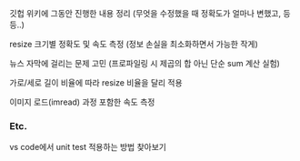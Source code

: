 깃헙 위키에 그동안 진행한 내용 정리 (무엇을 수정했을 때 정확도가 얼마나 변했고, 등등..)

resize 크기별 정확도 및 속도 측정 (정보 손실을 최소화하면서 가능한 작게)

뉴스 자막에 걸리는 문제 고민 (프로파일링 시 제곱의 합 아닌 단순 sum 계산 실험)

가로/세로 길이 비율에 따라 resize 비율을 달리 적용

이미지 로드(imread) 과정 포함한 속도 측정



### Etc.

vs code에서 unit test 적용하는 방법 찾아보기